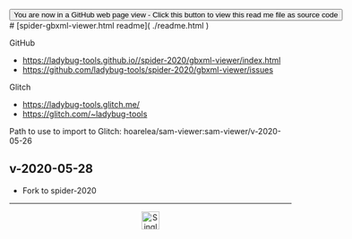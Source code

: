 <span style=display:none; >[You are now in a GitHub source code view - click this link to view Read Me file as a web page](https://ladybug-tools.github.io/spider-2020/#README.md "View file as a web page.") </span>

<div><input type=button class = "btn btn-secondary btn-sm" onclick=window.location.href="https://github.com/xxxxx/xxxxx"
value="You are now in a GitHub web page view - Click this button to view this read me file as source code" ></div>
# [spider-gbxml-viewer.html readme]( ./readme.html )

GitHub

* https://ladybug-tools.github.io//spider-2020/gbxml-viewer/index.html
* https://github.com/ladybug-tools/spider-2020/gbxml-viewer/issues

Glitch

* https://ladybug-tools.glitch.me/
* https://glitch.com/~ladybug-tools

Path to use to import to Glitch: hoarelea/sam-viewer:sam-viewer/v-2020-05-26

## v-2020-05-28

* Fork to spider-2020

---

<center><img title="Single finger for single method!" height="32" width="32" src="https://ladybug.tools/artwork/icons_bugs/ico/spider.ico" ></center>
